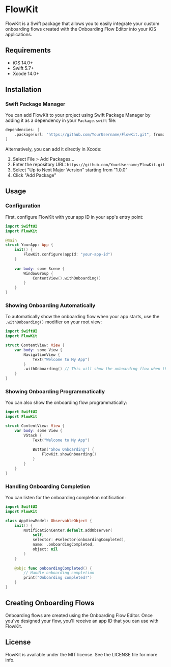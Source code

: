 # FlowKit

FlowKit is a Swift package that allows you to easily integrate your custom onboarding flows created with the Onboarding Flow Editor into your iOS applications.

## Requirements

- iOS 14.0+
- Swift 5.7+
- Xcode 14.0+

## Installation

### Swift Package Manager

You can add FlowKit to your project using Swift Package Manager by adding it as a dependency in your `Package.swift` file:

```swift
dependencies: [
    .package(url: "https://github.com/YourUsername/FlowKit.git", from: "1.0.0")
]
```

Alternatively, you can add it directly in Xcode:

1. Select File > Add Packages...
2. Enter the repository URL: `https://github.com/YourUsername/FlowKit.git`
3. Select "Up to Next Major Version" starting from "1.0.0"
4. Click "Add Package"

## Usage

### Configuration

First, configure FlowKit with your app ID in your app's entry point:

```swift
import SwiftUI
import FlowKit

@main
struct YourApp: App {
    init() {
        FlowKit.configure(appId: "your-app-id")
    }
    
    var body: some Scene {
        WindowGroup {
            ContentView().withOnboarding()
        }
    }
}
```

### Showing Onboarding Automatically

To automatically show the onboarding flow when your app starts, use the `.withOnboarding()` modifier on your root view:

```swift
import SwiftUI
import FlowKit

struct ContentView: View {
    var body: some View {
        NavigationView {
            Text("Welcome to My App")
        }
        .withOnboarding() // This will show the onboarding flow when the app starts
    }
}
```

### Showing Onboarding Programmatically

You can also show the onboarding flow programmatically:

```swift
import SwiftUI
import FlowKit

struct ContentView: View {
    var body: some View {
        VStack {
            Text("Welcome to My App")
            
            Button("Show Onboarding") {
                FlowKit.showOnboarding()
            }
        }
    }
}
```

### Handling Onboarding Completion

You can listen for the onboarding completion notification:

```swift
import SwiftUI
import FlowKit

class AppViewModel: ObservableObject {
    init() {
        NotificationCenter.default.addObserver(
            self,
            selector: #selector(onboardingCompleted),
            name: .onboardingCompleted,
            object: nil
        )
    }
    
    @objc func onboardingCompleted() {
        // Handle onboarding completion
        print("Onboarding completed!")
    }
}
```

## Creating Onboarding Flows

Onboarding flows are created using the Onboarding Flow Editor. Once you've designed your flow, you'll receive an app ID that you can use with FlowKit.

## License

FlowKit is available under the MIT license. See the LICENSE file for more info.
